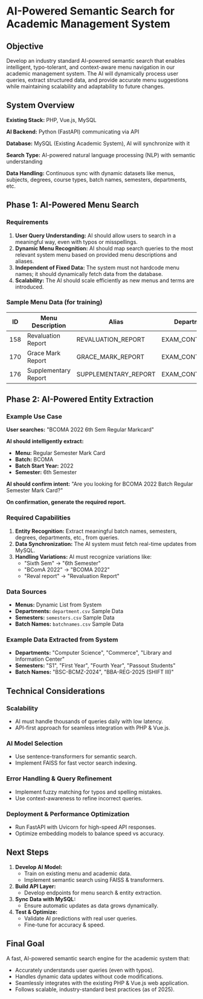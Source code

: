 # AI-Powered Semantic Search for Academic Management System

## Objective

Develop an industry standard AI-powered semantic search that enables intelligent, typo-tolerant, and context-aware menu navigation in our academic management system. The AI will dynamically process user queries, extract structured data, and provide accurate menu suggestions while maintaining scalability and adaptability to future changes.

## System Overview

**Existing Stack:** PHP, Vue.js, MySQL

**AI Backend:** Python (FastAPI) communicating via API

**Database:** MySQL (Existing Academic System), AI will synchronize with it

**Search Type:** AI-powered natural language processing (NLP) with semantic understanding

**Data Handling:** Continuous sync with dynamic datasets like menus, subjects, degrees, course types, batch names, semesters, departments, etc.

## Phase 1: AI-Powered Menu Search

### Requirements

1. **User Query Understanding:** AI should allow users to search in a meaningful way, even with typos or misspellings.
2. **Dynamic Menu Recognition:** AI should map search queries to the most relevant system menu based on provided menu descriptions and aliases.
3. **Independent of Fixed Data:** The system must not hardcode menu names; it should dynamically fetch data from the database.
4. **Scalability:** The AI should scale efficiently as new menus and terms are introduced.

### Sample Menu Data (for training)

| ID  | Menu Description       | Alias                    | Department        |
|-----|------------------------|--------------------------|-------------------|
| 158 | Revaluation Report     | REVALUATION_REPORT       | EXAM_CONTROLLER   |
| 170 | Grace Mark Report      | GRACE_MARK_REPORT        | EXAM_CONTROLLER   |
| 176 | Supplementary Report   | SUPPLEMENTARY_REPORT     | EXAM_CONTROLLER   |

## Phase 2: AI-Powered Entity Extraction

### Example Use Case

**User searches:** "BCOMA 2022 6th Sem Regular Markcard"

**AI should intelligently extract:**
- **Menu:** Regular Semester Mark Card
- **Batch:** BCOMA
- **Batch Start Year:** 2022
- **Semester:** 6th Semester

**AI should confirm intent:**
"Are you looking for BCOMA 2022 Batch Regular Semester Mark Card?"

**On confirmation, generate the required report.**

### Required Capabilities

1. **Entity Recognition:** Extract meaningful batch names, semesters, degrees, departments, etc., from queries.
2. **Data Synchronization:** The AI system must fetch real-time updates from MySQL.
3. **Handling Variations:** AI must recognize variations like:
   - "Sixth Sem" → "6th Semester"
   - "BComA 2022" → "BCOMA 2022"
   - "Reval report" → "Revaluation Report"

### Data Sources

- **Menus:** Dynamic List from System
- **Departments:** `department.csv` Sample Data
- **Semesters:** `semesters.csv` Sample Data
- **Batch Names:** `batchnames.csv` Sample Data

### Example Data Extracted from System

- **Departments:** "Computer Science", "Commerce", "Library and Information Center"
- **Semesters:** "S1", "First Year", "Fourth Year", "Passout Students"
- **Batch Names:** "BSC-BCMZ-2024", "BBA-REG-2025 (SHIFT III)"

## Technical Considerations

### Scalability

- AI must handle thousands of queries daily with low latency.
- API-first approach for seamless integration with PHP & Vue.js.

### AI Model Selection

- Use sentence-transformers for semantic search.
- Implement FAISS for fast vector search indexing.

### Error Handling & Query Refinement

- Implement fuzzy matching for typos and spelling mistakes.
- Use context-awareness to refine incorrect queries.

### Deployment & Performance Optimization

- Run FastAPI with Uvicorn for high-speed API responses.
- Optimize embedding models to balance speed vs accuracy.

## Next Steps

1. **Develop AI Model:**
   - Train on existing menu and academic data.
   - Implement semantic search using FAISS & transformers.
2. **Build API Layer:**
   - Develop endpoints for menu search & entity extraction.
3. **Sync Data with MySQL:**
   - Ensure automatic updates as data grows dynamically.
4. **Test & Optimize:**
   - Validate AI predictions with real user queries.
   - Fine-tune for accuracy & speed.

## Final Goal

A fast, AI-powered semantic search engine for the academic system that:
- Accurately understands user queries (even with typos).
- Handles dynamic data updates without code modifications.
- Seamlessly integrates with the existing PHP & Vue.js web application.
- Follows scalable, industry-standard best practices (as of 2025).